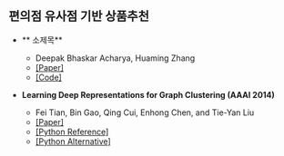 ## 편의점 유사점 기반 상품추천

- ** 소제목**
  - Deepak Bhaskar Acharya, Huaming Zhang
  - [[Paper]](https://arxiv.org/abs/2005.02372)
  - [[Code]](https://github.com/deepakacharyab/community_detection_gumbel_softmax)
  
- **Learning Deep Representations for Graph Clustering (AAAI 2014)**
  - Fei Tian, Bin Gao, Qing Cui, Enhong Chen, and Tie-Yan Liu
  - [[Paper]](https://www.aaai.org/ocs/index.php/AAAI/AAAI14/paper/view/8527)
  - [[Python Reference]](https://github.com/quinngroup/deep-representations-clustering)
  - [[Python Alternative]](https://github.com/zepx/graphencoder)
